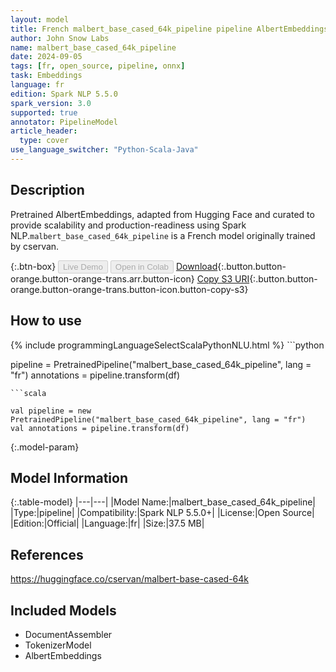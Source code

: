 ```yaml
---
layout: model
title: French malbert_base_cased_64k_pipeline pipeline AlbertEmbeddings from cservan
author: John Snow Labs
name: malbert_base_cased_64k_pipeline
date: 2024-09-05
tags: [fr, open_source, pipeline, onnx]
task: Embeddings
language: fr
edition: Spark NLP 5.5.0
spark_version: 3.0
supported: true
annotator: PipelineModel
article_header:
  type: cover
use_language_switcher: "Python-Scala-Java"
---
```


## Description

Pretrained AlbertEmbeddings, adapted from Hugging Face and curated to provide scalability and production-readiness using Spark NLP.`malbert_base_cased_64k_pipeline` is a French model originally trained by cservan.

{:.btn-box}
<button class="button button-orange" disabled>Live Demo</button>
<button class="button button-orange" disabled>Open in Colab</button>
[Download](https://s3.amazonaws.com/auxdata.johnsnowlabs.com/public/models/malbert_base_cased_64k_pipeline_fr_5.5.0_3.0_1725568614463.zip){:.button.button-orange.button-orange-trans.arr.button-icon}
[Copy S3 URI](s3://auxdata.johnsnowlabs.com/public/models/malbert_base_cased_64k_pipeline_fr_5.5.0_3.0_1725568614463.zip){:.button.button-orange.button-orange-trans.button-icon.button-copy-s3}

## How to use



<div class="tabs-box" markdown="1">
{% include programmingLanguageSelectScalaPythonNLU.html %}
```python

pipeline = PretrainedPipeline("malbert_base_cased_64k_pipeline", lang = "fr")
annotations =  pipeline.transform(df)   

```
```scala

val pipeline = new PretrainedPipeline("malbert_base_cased_64k_pipeline", lang = "fr")
val annotations = pipeline.transform(df)

```
</div>

{:.model-param}
## Model Information

{:.table-model}
|---|---|
|Model Name:|malbert_base_cased_64k_pipeline|
|Type:|pipeline|
|Compatibility:|Spark NLP 5.5.0+|
|License:|Open Source|
|Edition:|Official|
|Language:|fr|
|Size:|37.5 MB|

## References

https://huggingface.co/cservan/malbert-base-cased-64k

## Included Models

- DocumentAssembler
- TokenizerModel
- AlbertEmbeddings